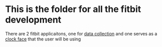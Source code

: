 # This is the folder for all the fitbit development

There are 2 fitbit applicaitons, one for [data collection](https://github.com/Elderly-Care/Ecare/tree/main/fitbit/datacollectionApp) and one serves as a [clock face](https://github.com/Elderly-Care/Ecare/blob/main/fitbit/ECare-App) that the user will be using
